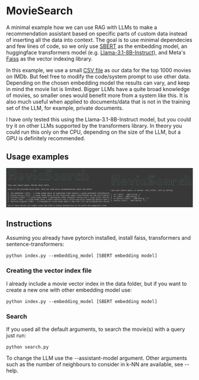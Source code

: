 # MovieSearch

A minimal example how we can use RAG with LLMs to make a recommendation assistant based on specific parts of custom data instead of inserting all the data into context. The goal is to use minimal dependecies and few lines of code, so we only use [SBERT](https://www.sbert.net/) as the embedding model, an huggingface transformers model (e.g. [Llama-3.1-8B-Instruct](https://huggingface.co/meta-llama/Meta-Llama-3.1-8B-Instruct)), and Meta's [Faiss](https://github.com/facebookresearch/faiss) as the vector indexing library.

In this example, we use a small [CSV file](https://www.kaggle.com/datasets/inductiveanks/top-1000-imdb-movies-dataset) as our data for the top 1000 movies on IMDb. But feel free to modify the code/system prompt to use other data. Depending on the chosen embedding model the results can vary, and keep in mind the movie list is limited. Bigger LLMs have a quite broad knowledge of movies, so smaller ones would benefit more from a system like this. It is also much useful when applied to documents/data that is not in the training set of the LLM, for example, private documents.

I have only tested this using the Llama-3.1-8B-Instruct model, but you could try it on other LLMs supported by the transformers library. In theory you could run this only on the CPU, depending on the size of the LLM, but a GPU is definitely recommended.

## Usage examples

![Examples of using MovieSearch](examples.png)

## Instructions

Assuming you already have pytorch installed, install faiss, transformers and sentence-transformers:

```properties
python index.py --embedding_model [SBERT embedding model]
```

### Creating the vector index file

I already include a movie vector index in the data folder, but if you want to create a new one with other embedding model use:

```properties
python index.py --embedding_model [SBERT embedding model]
```

### Search

If you used all the default arguments, to search the movie(s) with a query just run:

```properties
python search.py
```

To change the LLM use the --assistant-model argument. Other arguments such as the number of neighbours to consider in k-NN are available, see --help.